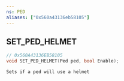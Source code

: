 ```yaml
---
ns: PED
aliases: ["0x560a43136eb58105"]
---
```

## SET_PED_HELMET

```c
// 0x560A43136EB58105
void SET_PED_HELMET(Ped ped, bool Enable);
```

```
Sets if a ped will use a helmet
```
